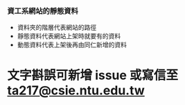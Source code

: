 ### 資工系網站的靜態資料
- 資料夾的階層代表網站的路徑
- 靜態資料代表網站上架時就要有的資料
- 動態資料代表上架後再由同仁新增的資料

# 文字斟誤可新增 issue 或寫信至 ta217@csie.ntu.edu.tw
